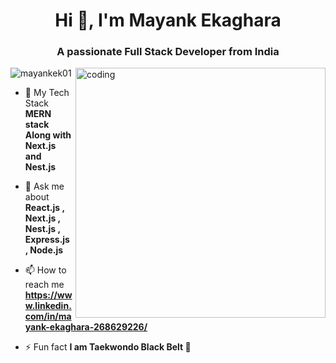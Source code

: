 <h1 align="center">Hi 👋, I'm Mayank Ekaghara</h1>
<h3 align="center">A passionate Full Stack Developer from India</h3>
<img align="right" alt="coding" width="400" src="https://media0.giphy.com/media/2IudUHdI075HL02Pkk/giphy.gif">


<p align="left"> <img src="https://komarev.com/ghpvc/?username=mayankek01&label=Profile%20views&color=0e75b6&style=flat" alt="mayankek01" /> </p>

- 🌱 My Tech Stack **MERN stack Along with Next.js and Nest.js**

- 💬 Ask me about **React.js , Next.js , Nest.js , Express.js , Node.js**

- 📫 How to reach me **https://www.linkedin.com/in/mayank-ekaghara-268629226/**

- ⚡ Fun fact **I am Taekwondo Black Belt 🥷**


